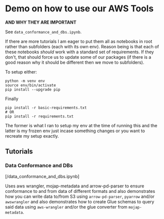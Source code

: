 # Demo on how to use our AWS Tools

**AND WHY THEY ARE IMPORTANT**

See `data_conformance_and_dbs.ipynb`. 

If there are more tutorials I am eager to put them all as notebooks in root rather than subfolders (each with its own env). Reason being is that each of these notebooks _should_ work with a standard set of requirements. If they don't, that should force us to update some of our packages (if there is a good reason why it should be different then we move to subfolders).

To setup either:

```
python -m venv env
source env/bin/activate
pip install --upgrade pip
```

Finally 

```
pip install -r basic-requirements.txt
# OR
pip install -r requirements.txt
```

The former is what I ran to setup my env at the time of running this and the latter is my frozen env just incase something changes or you want to recreate my setup exactly.

## Tutorials

### Data Conformance and DBs

[/data_conformance_and_dbs.ipynb]

Uses aws wrangler, mojap-metadata and arrow-pd-parser to ensure conformance to and from data of different formats and also demonstrates how you can write data to/from S3 using `arrow-pd-parser`, `pyarrow` and/or `awswrangler` and also demonstrates how to create Glue schemas to query said data using `aws-wrangler` and/or the glue converter from `mojap-metadata`.
